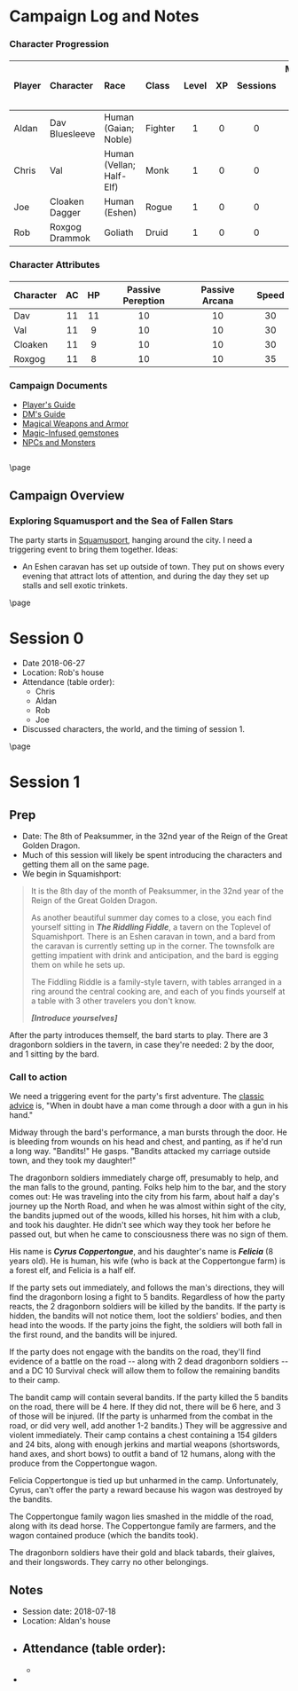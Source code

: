 <style>
  .phb{ background : white;}
  .phb img{ display : none;}
  .phb hr+blockquote{background : white;}
</style>

<!--
Homebrewery links
Share: http://homebrewery.naturalcrit.com/share/SkggVU6Zm
Edit: http://homebrewery.naturalcrit.com/edit/SJlleVI6WQ
-->

# Campaign Log and Notes

<div class='wide'>

### Character Progression

<div style='margin-top:20px'></div>


| Player | Character      | Race    | Class   | Level | XP  | Sessions | Marks &nbsp; &nbsp; &nbsp; &nbsp; &nbsp; &nbsp; &nbsp; &nbsp; &nbsp; &nbsp; &nbsp; &nbsp; &nbsp; &nbsp; &nbsp; &nbsp; &nbsp; 
| :----- | :------------- | :------ | :------ | :---: | :-: | :------: | :--
| Aldan  | Dav Bluesleeve | Human (Gaian; Noble) | Fighter | 1 | 0 | 0 | &nbsp;
| Chris  | Val            | Human (Vellan; Half-Elf) | Monk | 1 | 0 | 0 | &nbsp;
| Joe    | Cloaken Dagger | Human (Eshen) | Rogue | 1 | 0 | 0 | &nbsp;
| Rob    | Roxgog Drammok | Goliath | Druid | 1 | 0 | 0 | &nbsp;


<div style='margin-top:20px'></div>


</div>


<div class='wide'>

### Character Attributes

<div style='margin-top:20px'></div>

| Character| AC | HP | Passive Pereption | Passive Arcana | Speed |
| :--------| :-:| :-:| :-:| :-:| :-:
| Dav      | 11 | 11 | 10 | 10 | 30
| Val      | 11 |  9 | 10 | 10 | 30
| Cloaken  | 11 |  9 | 10 | 10 | 30
| Roxgog   | 11 |  8 | 10 | 10 | 35

<div style='margin-top:20px'></div>

</div>

### Campaign Documents
- [Player's Guide](http://homebrewery.naturalcrit.com/share/By7LYLm1Rz)
- [DM's Guide](http://homebrewery.naturalcrit.com/share/SyXj8KBem)
- [Magical Weapons and Armor](http://homebrewery.naturalcrit.com/share/ByXYyOVkl7)
- [Magic-Infused gemstones](http://homebrewery.naturalcrit.com/share/BybQsuaGm)
- [NPCs and Monsters](http://homebrewery.naturalcrit.com/share/rknV3drxm)


```
```

<!--

### Session X: 20XX-XX-XX

*Session summary, added in after the fact and suitable for inclusion in an email.*

- Location: Rob's house
- Attendance (table order):
  - Chris
  - Aldan
  - Rob
  - Joe
- Previous session recap
- Stuff that happened
- More stuff that happened
  - Sub-stuff
- Next session, we will begin with...
  - Things to keep in mind
- XP Earned
  - [Aldan]
  - [Chris]
  - [Joe]
  - [Rob]

-->

\page

## Campaign Overview

### Exploring Squamusport and the Sea of Fallen Stars

The party starts in [Squamusport](http://homebrewery.naturalcrit.com/share/SyXj8KBem#squamusport), hanging around the city.  I need a triggering event to bring them together.  Ideas:

- An Eshen caravan has set up outside of town.  They put on shows every evening that attract lots of attention, and during the day they set up stalls and sell exotic trinkets.


\page


# Session 0

- Date 2018-06-27
- Location: Rob's house
- Attendance (table order):
  - Chris
  - Aldan
  - Rob
  - Joe
- Discussed characters, the world, and the timing of session 1.


\page

# Session 1

## Prep

- Date: The 8th of Peaksummer, in the 32nd year of the Reign of the Great Golden Dragon.
- Much of this session will likely be spent introducing the characters and getting them all on the same page.
- We begin in Squamishport:

> It is the 8th day of the month of Peaksummer, in the 32nd year of the Reign of the Great Golden Dragon.
> 
> As another beautiful summer day comes to a close, you each find yourself sitting in ***The Riddling Fiddle***, a tavern on the Toplevel of Squamishport.  There is an Eshen caravan in town, and a bard from the caravan is currently setting up in the corner.  The townsfolk are getting impatient with drink and anticipation, and the bard is egging them on while he sets up.
>
> The Fiddling Riddle is a family-style tavern, with tables arranged in a ring around the central cooking are, and each of you finds yourself at a table with 3 other travelers you don't know.
>
> ***[Introduce yourselves]***

After the party introduces themself, the bard starts to play.  There are 3 dragonborn soldiers in the tavern, in case they're needed: 2 by the door, and 1 sitting by the bard.

### Call to action

We need a triggering event for the party's first adventure.  The [classic advice](https://quoteinvestigator.com/2014/03/31/gun-hand/) is, "When in doubt have a man come through a door with a gun in his hand."

Midway through the bard's performance, a man bursts through the door.  He is bleeding from wounds on his head and chest, and panting, as if he'd run a long way.  "Bandits!" He gasps. "Bandits attacked my carriage outside town, and they took my daughter!"

The dragonborn soldiers immediately charge off, presumably to help, and the man falls to the ground, panting.  Folks help him to the bar, and the story comes out:  He was traveling into the city from his farm, about half a day's journey up the North Road, and when he was almost within sight of the city, the bandits jupmed out of the woods, killed his horses, hit him with a club, and took his daughter.  He didn't see which way they took her before he passed out, but when he came to consciousness there was no sign of them.

His name is ***Cyrus Coppertongue***, and his daughter's name is ***Felicia*** (8 years old).  He is human, his wife (who is back at the Coppertongue farm) is a forest elf, and Felicia is a half elf.

If the party sets out immediately, and follows the man's directions, they will find the dragonborn losing a fight to 5 bandits.  Regardless of how the party reacts, the 2 dragonborn soldiers will be killed by the bandits.  If the party is hidden, the bandits will not notice them, loot the soldiers' bodies, and then head into the woods.  If the party joins the fight, the soldiers will both fall in the first round, and the bandits will be injured.

If the party does not engage with the bandits on the road, they'll find evidence of a battle on the road -- along with 2 dead dragonborn soldiers -- and a DC 10 Survival check will allow them to follow the remaining bandits to their camp.

The bandit camp will contain several bandits.  If the party killed the 5 bandits on the road, there will be 4 here.  If they did not, there will be 6 here, and 3 of those will be injured. (If the party is unharmed from the combat in the road, or did very well, add another 1-2 bandits.)  They will be aggressive and violent immediately.  Their camp contains a chest containing a 154 gilders and 24 bits, along with enough jerkins and martial weapons (shortswords, hand axes, and short bows) to outfit a band of 12 humans, along with the produce from the Coppertongue wagon.

Felicia Coppertongue is tied up but unharmed in the camp.  Unfortunately, Cyrus, can't offer the party a reward because his wagon was destroyed by the bandits.

The Coppertongue family wagon lies smashed in the middle of the road, along with its dead horse.  The Coppertongue family are farmers, and the wagon contained produce (which the bandits took).

The dragonborn soldiers have their gold and black tabards, their glaives, and their longswords.  They carry no other belongings.

## Notes

- Session date: 2018-07-18
- Location: Aldan's house
- Attendance (table order):
  - 
  -
- 

